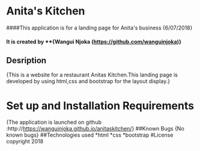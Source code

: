 # Anita's Kitchen
####This application is for a landing page for Anita's business {6/07/2018}
#### It is created by **{Wangui Njoka (https://github.com/wanguinjoka)}
## Desription
{This is a website for a restaurant Anitas Kitchen.This landing page is developed by using html,css and bootstrap for the layout display.}
# Set up and Installation Requirements
{The application is launched on github :http://https://wanguinjoka.github.io/anitaskitchen/}
##Known Bugs
{No known bugs}
##Technologies used
*html
*css
*bootstrap
#License
copyright 2018
